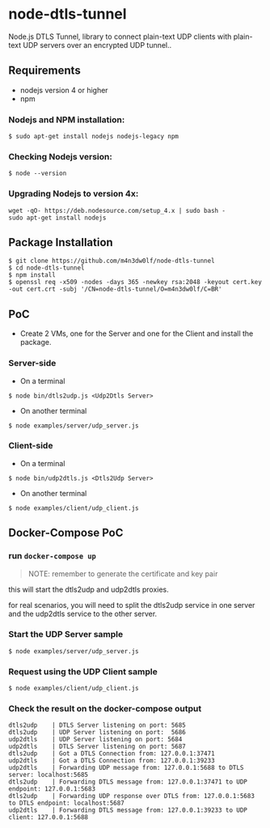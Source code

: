 # node-dtls-tunnel

Node.js DTLS Tunnel, library to connect plain-text UDP clients with plain-text UDP servers over an encrypted UDP tunnel..

## Requirements

- nodejs version 4 or higher
- npm

### Nodejs and NPM installation:
```
$ sudo apt-get install nodejs nodejs-legacy npm
```

### Checking Nodejs version:
```
$ node --version
```

### Upgrading Nodejs to version 4x:
```
wget -qO- https://deb.nodesource.com/setup_4.x | sudo bash -
sudo apt-get install nodejs
```

## Package Installation

```
$ git clone https://github.com/m4n3dw0lf/node-dtls-tunnel
$ cd node-dtls-tunnel
$ npm install
$ openssl req -x509 -nodes -days 365 -newkey rsa:2048 -keyout cert.key -out cert.crt -subj '/CN=node-dtls-tunnel/O=m4n3dw0lf/C=BR'
```

## PoC

- Create 2 VMs, one for the Server and one for the Client and install the package.

### Server-side

- On a terminal
```
$ node bin/dtls2udp.js <Udp2Dtls Server>
```

- On another terminal
```
$ node examples/server/udp_server.js
```

### Client-side

- On a terminal
```
$ node bin/udp2dtls.js <Dtls2Udp Server>
```

- On another terminal
```
$ node examples/client/udp_client.js
```

## Docker-Compose PoC

### run `docker-compose up`

> NOTE: remember to generate the certificate and key pair

this will start the dtls2udp and udp2dtls proxies.

for real scenarios, you will need to split the dtls2udp service in one server and the udp2dtls service to the other server.

### Start the UDP Server sample

```
$ node examples/server/udp_server.js
```

### Request using the UDP Client sample

```
$ node examples/client/udp_client.js
```

### Check the result on the docker-compose output

```
dtls2udp    | DTLS Server listening on port: 5685
dtls2udp    | UDP Server listening on port:  5686
udp2dtls    | UDP Server listening on port: 5684
udp2dtls    | DTLS Server listening on port: 5687
dtls2udp    | Got a DTLS Connection from: 127.0.0.1:37471
udp2dtls    | Got a DTLS Connection from: 127.0.0.1:39233
udp2dtls    | Forwarding UDP message from: 127.0.0.1:5688 to DTLS server: localhost:5685
dtls2udp    | Forwarding DTLS message from: 127.0.0.1:37471 to UDP endpoint: 127.0.0.1:5683
dtls2udp    | Forwarding UDP response over DTLS from: 127.0.0.1:5683 to DTLS endpoint: localhost:5687
udp2dtls    | Forwarding DTLS message from: 127.0.0.1:39233 to UDP client: 127.0.0.1:5688
```
